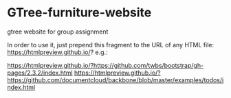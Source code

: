# GTree-furniture-website
gtree website for group assignment

In order to use it, just prepend this fragment to the URL of any HTML file: https://htmlpreview.github.io/? e.g.:

https://htmlpreview.github.io/?https://github.com/twbs/bootstrap/gh-pages/2.3.2/index.html
https://htmlpreview.github.io/?https://github.com/documentcloud/backbone/blob/master/examples/todos/index.html
